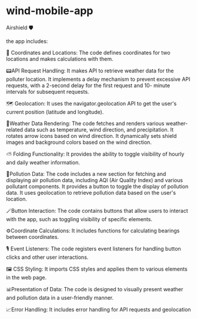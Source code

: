 # wind-mobile-app

Airshield 🛡️ 


the app includes:

📍 Coordinates and Locations:
  The code defines coordinates for two locations and makes calculations with them.

📟API Request Handling:
  It makes API to retrieve weather data for the polluter location.
  It implements a delay mechanism to prevent excessive API requests, with a 2-second delay for the first request and 
  10- minute intervals for subsequent requests.


🗺️ Geolocation:
  It uses the navigator.geolocation API to get the user's current position (latitude and longitude).

📡Weather Data Rendering:
  The code fetches and renders various weather-related data such as temperature, wind direction, and precipitation.
  It rotates arrow icons based on wind direction.
  It dynamically sets shield images and background colors based on the wind direction.

⛅️ Folding Functionality:
  It provides the ability to toggle visibility of hourly and daily weather information.

🩻Pollution Data:
  The code includes a new section for fetching and displaying air pollution data, including AQI (Air Quality Index) and various pollutant components.
  It provides a button to toggle the display of pollution data.
  It uses geolocation to retrieve pollution data based on the user's location.

🪄Button Interaction:
  The code contains buttons that allow users to interact with the app, such as toggling visibility of specific elements.

⚙️Coordinate Calculations:
  It includes functions for calculating bearings between coordinates.

🎙️ Event Listeners:
  The code registers event listeners for handling button clicks and other user interactions.

🖼️ CSS Styling:
  It imports CSS styles and applies them to various elements in the web page.

📊Presentation of Data:
  The code is designed to visually present weather and pollution data in a user-friendly manner.

📈Error Handling:
  It includes error handling for API requests and geolocation


